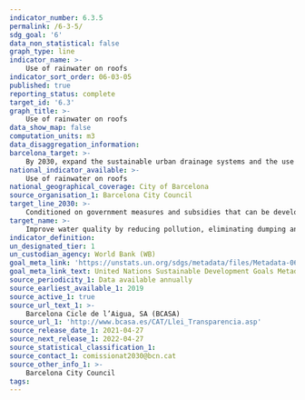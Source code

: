 ```yaml
---
indicator_number: 6.3.5
permalink: /6-3-5/
sdg_goal: '6'
data_non_statistical: false
graph_type: line
indicator_name: >-
    Use of rainwater on roofs 
indicator_sort_order: 06-03-05
published: true
reporting_status: complete
target_id: '6.3'
graph_title: >-
    Use of rainwater on roofs 
data_show_map: false
computation_units: m3
data_disaggregation_information: 
barcelona_target: >-
    By 2030, expand the sustainable urban drainage systems and the use of groundwater
national_indicator_available: >-
    Use of rainwater on roofs  
national_geographical_coverage: City of Barcelona
source_organisation_1: Barcelona City Council
target_line_2030: >-
    Conditioned on government measures and subsidies that can be developed in the domestic, industrial and commercial spheres
target_name: >-
    Improve water quality by reducing pollution, eliminating dumping and minimising the release of hazardous chemicals and materials, halving the proportion of untreated wastewater and substantially increasing recycling and safe reuse worldwide
indicator_definition:
un_designated_tier: 1
un_custodian_agency: World Bank (WB)
goal_meta_link: 'https://unstats.un.org/sdgs/metadata/files/Metadata-06-03-01.pdf'
goal_meta_link_text: United Nations Sustainable Development Goals Metadata (pdf 894kB)
source_periodicity_1: Data available annually
source_earliest_available_1: 2019
source_active_1: true
source_url_text_1: >-
    Barcelona Cicle de l’Aigua, SA (BCASA)
source_url_1: 'http://www.bcasa.es/CAT/Llei_Transparencia.asp' 
source_release_date_1: 2021-04-27
source_next_release_1: 2022-04-27
source_statistical_classification_1: 
source_contact_1: comissionat2030@bcn.cat
source_other_info_1: >-
    Barcelona City Council
tags:
---
```

